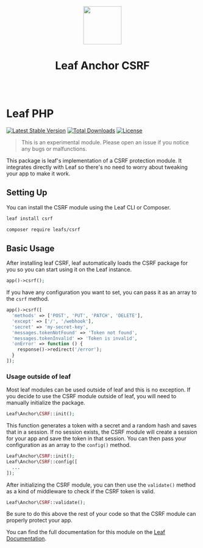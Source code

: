 <!-- markdownlint-disable no-inline-html -->
<p align="center">
  <br><br>
  <img src="https://leafphp.netlify.app/assets/img/leaf3-logo.png" height="100"/>
  <h1 align="center">Leaf Anchor CSRF</h1>
  <br><br>
</p>

# Leaf PHP

[![Latest Stable Version](https://poser.pugx.org/leafs/csrf/v/stable)](https://packagist.org/packages/leafs/csrf)
[![Total Downloads](https://poser.pugx.org/leafs/csrf/downloads)](https://packagist.org/packages/leafs/csrf)
[![License](https://poser.pugx.org/leafs/csrf/license)](https://packagist.org/packages/leafs/csrf)

> This is an experimental module. Please open an issue if you notice any bugs or malfunctions.

This package is leaf's implementation of a CSRF protection module. It integrates directly with Leaf so there's no need to worry about tweaking your app to make it work.

## Setting Up

You can install the CSRF module using the Leaf CLI or Composer.

```bash
leaf install csrf
```

```bash
composer require leafs/csrf
```

## Basic Usage

After installing leaf CSRF, leaf automatically loads the CSRF package for you so you can start using it on the Leaf instance.

```php
app()->csrf();
```

If you have any configuration you want to set, you can pass it as an array to the `csrf` method.

```php
app()->csrf([
  'methods' => ['POST', 'PUT', 'PATCH', 'DELETE'],
  'except' => ['/', '/webhook'],
  'secret' => 'my-secret-key',
  'messages.tokenNotFound' => 'Token not found',
  'messages.tokenInvalid' => 'Token is invalid',
  'onError' => function () {
    response()->redirect('/error');
  }
]);
```

### Usage outside of leaf

Most leaf modules can be used outside of leaf and this is no exception. If you decide to use the CSRF module outside of leaf, you will need to manually initialize the package.

```php
Leaf\Anchor\CSRF::init();
```

This function generates a token with a secret and a random hash and saves that in a session. If no session exists, the CSRF module will create a session for your app and save the token in that session. You can then pass your configuration as an array to the `config()` method.

```php
Leaf\Anchor\CSRF::init();
Leaf\Anchor\CSRF::config([
  ...
]);
```

After initializing the CSRF module, you can then use the `validate()` method as a kind of middleware to check if the CSRF token is valid.

```php
Leaf\Anchor\CSRF::validate();
```

Be sure to do this above the rest of your code so that the CSRF module can properly protect your app.

You can find the full documentation for this module on the [Leaf Documentation](https://leafphp.dev/docs/security/csrf).
